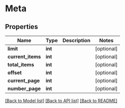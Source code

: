 # Meta

## Properties
Name | Type | Description | Notes
------------ | ------------- | ------------- | -------------
**limit** | **int** |  | [optional] 
**current_items** | **int** |  | [optional] 
**total_items** | **int** |  | [optional] 
**offset** | **int** |  | [optional] 
**current_page** | **int** |  | [optional] 
**number_page** | **int** |  | [optional] 

[[Back to Model list]](../../README.md#documentation-for-models) [[Back to API list]](../../README.md#documentation-for-api-endpoints) [[Back to README]](../../README.md)

